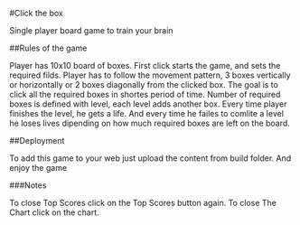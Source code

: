 #Click the box

Single player board game to train your brain

##Rules of the game

Player has 10x10 board of boxes. First click starts the game, and sets the required filds. Player has to follow the movement pattern, 3 boxes vertically or  horizontally or 2 boxes diagonally from the clicked box. The goal is to click all the required boxes in shortes period of time. Number of required boxes is defined with level, each level adds another box. Every time player finishes the level, he gets a life. And every time he failes to comlite a level he loses lives dipending on how much required boxes are left on the board. 

##Deployment

To add this game to your web just upload the content from build folder. And enjoy the game

###Notes 

To close Top Scores click on the Top Scores button again.
To close The Chart click on the chart.

 